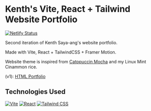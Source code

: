 # Kenth's Vite, React + Tailwind Website Portfolio  
[![Netlify Status](https://api.netlify.com/api/v1/badges/68ec0d12-45b2-4cf6-baf6-6e788e57dc8f/deploy-status)](https://app.netlify.com/sites/syke9p3/deploys)
<!-- [![Github Pages Status](https://github.com/syke9p3/syke-portfolio-v2/actions/workflows/deploy.yml/badge.svg)](https://github.com/syke9p3/syke-portfolio-v2/actions/workflows/deploy.yml) -->

Second iteration of Kenth Saya-ang's website portfolio.

Made with Vite, React + TailwindCSS + Framer Motion.

Website theme is inspired from [Catppuccin Mocha](https://github.com/catppuccin/catppuccin) and my Linux Mint Cinammon rice.  

(v1): [HTML Portfolio](https://github.com/syke9p3/syke-portfolio)

## Technologies Used
[![Vite](https://img.shields.io/badge/Vite-646CFF?style=for-the-badge&logo=vite&logoColor=white)](https://vitejs.dev/)
[![React](https://img.shields.io/badge/React-61DAFB?style=for-the-badge&logo=react&logoColor=white)](https://reactjs.org/)
[![Tailwind CSS](https://img.shields.io/badge/Tailwind_CSS-38B2AC?style=for-the-badge&logo=tailwind-css&logoColor=white)](https://tailwindcss.com/)

